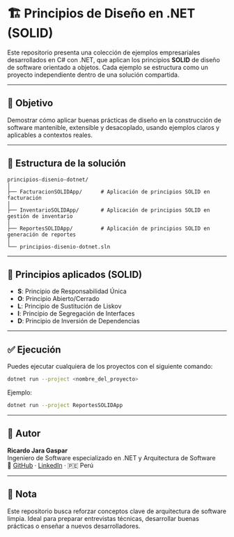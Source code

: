 # 🏗️ Principios de Diseño en .NET (SOLID)

Este repositorio presenta una colección de ejemplos empresariales desarrollados en C# con .NET, que aplican los principios **SOLID** de diseño de software orientado a objetos. Cada ejemplo se estructura como un proyecto independiente dentro de una solución compartida.

---

## 🎯 Objetivo

Demostrar cómo aplicar buenas prácticas de diseño en la construcción de software mantenible, extensible y desacoplado, usando ejemplos claros y aplicables a contextos reales.

---

## 📁 Estructura de la solución

```
principios-disenio-dotnet/
│
├── FacturacionSOLIDApp/      # Aplicación de principios SOLID en facturación
│
├── InventarioSOLIDApp/       # Aplicación de principios SOLID en gestión de inventario
│
├── ReportesSOLIDApp/         # Aplicación de principios SOLID en generación de reportes
│
└── principios-disenio-dotnet.sln
```

---

## 🧱 Principios aplicados (SOLID)

- **S**: Principio de Responsabilidad Única
- **O**: Principio Abierto/Cerrado
- **L**: Principio de Sustitución de Liskov
- **I**: Principio de Segregación de Interfaces
- **D**: Principio de Inversión de Dependencias

---

## ✅ Ejecución
Puedes ejecutar cualquiera de los proyectos con el siguiente comando:

```bash
dotnet run --project <nombre_del_proyecto>
```
Ejemplo:
```bash
dotnet run --project ReportesSOLIDApp
```

---

## 👤 Autor
**Ricardo Jara Gaspar**  
Ingeniero de Software especializado en .NET y Arquitectura de Software  
🔗 [GitHub](https://github.com/RJARAG-92) · [LinkedIn](https://www.linkedin.com/in/ricardojarag) · 🇵🇪 Perú

---

## 📌 Nota
Este repositorio busca reforzar conceptos clave de arquitectura de software limpia. Ideal para preparar entrevistas técnicas, desarrollar buenas prácticas o enseñar a nuevos desarrolladores.
